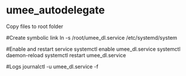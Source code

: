 # umee_autodelegate

Copy files to root folder

#Create symbolic link
ln -s /root/umee_dl.service /etc/systemd/system

#Enable and restart service
systemctl enable umee_dl.service
systemctl daemon-reload
systemctl restart umee_dl.service

#Logs
journalctl -u umee_dl.service -f
